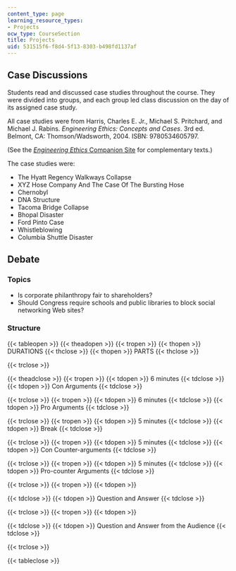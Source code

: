 ```yaml
---
content_type: page
learning_resource_types:
- Projects
ocw_type: CourseSection
title: Projects
uid: 531515f6-f8d4-5f13-8303-b498fd1137af
---
```


Case Discussions
----------------

Students read and discussed case studies throughout the course. They were divided into groups, and each group led class discussion on the day of its assigned case study.

All case studies were from Harris, Charles E. Jr., Michael S. Pritchard, and Michael J. Rabins. _Engineering Ethics: Concepts and Cases_. 3rd ed. Belmont, CA: Thomson/Wadsworth, 2004. ISBN: 9780534605797.

(See the [_Engineering Ethics_ Companion Site](http://www.wadsworth.com/cgi-wadsworth/course_products_wp.pl?fid=M20b&product_isbn_issn=0534605796&discipline_number=5) for complementary texts.)

The case studies were:

*   The Hyatt Regency Walkways Collapse
*   XYZ Hose Company And The Case Of The Bursting Hose
*   Chernobyl
*   DNA Structure
*   Tacoma Bridge Collapse
*   Bhopal Disaster
*   Ford Pinto Case
*   Whistleblowing
*   Columbia Shuttle Disaster

Debate
------

### Topics

*   Is corporate philanthropy fair to shareholders?
*   Should Congress require schools and public libraries to block social networking Web sites?

### Structure

{{< tableopen >}}
{{< theadopen >}}
{{< tropen >}}
{{< thopen >}}
DURATIONS
{{< thclose >}}
{{< thopen >}}
PARTS
{{< thclose >}}

{{< trclose >}}

{{< theadclose >}}
{{< tropen >}}
{{< tdopen >}}
6 minutes
{{< tdclose >}}
{{< tdopen >}}
Con Arguments
{{< tdclose >}}

{{< trclose >}}
{{< tropen >}}
{{< tdopen >}}
6 minutes
{{< tdclose >}}
{{< tdopen >}}
Pro Arguments
{{< tdclose >}}

{{< trclose >}}
{{< tropen >}}
{{< tdopen >}}
5 minutes
{{< tdclose >}}
{{< tdopen >}}
Break
{{< tdclose >}}

{{< trclose >}}
{{< tropen >}}
{{< tdopen >}}
5 minutes
{{< tdclose >}}
{{< tdopen >}}
Con Counter-arguments
{{< tdclose >}}

{{< trclose >}}
{{< tropen >}}
{{< tdopen >}}
5 minutes
{{< tdclose >}}
{{< tdopen >}}
Pro-counter Arguments
{{< tdclose >}}

{{< trclose >}}
{{< tropen >}}
{{< tdopen >}}

{{< tdclose >}}
{{< tdopen >}}
Question and Answer
{{< tdclose >}}

{{< trclose >}}
{{< tropen >}}
{{< tdopen >}}

{{< tdclose >}}
{{< tdopen >}}
Question and Answer from the Audience
{{< tdclose >}}

{{< trclose >}}

{{< tableclose >}}